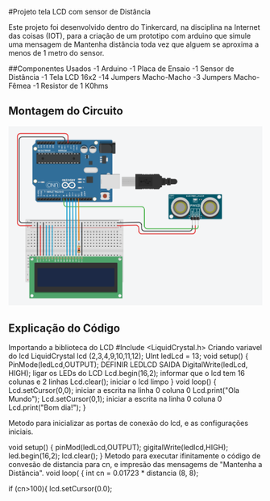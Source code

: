 #Projeto tela LCD com sensor de Distância

Este projeto foi desenvolvido dentro do Tinkercard, na disciplina na Internet das coisas
(IOT), para a criação de um prototipo com arduino que simule uma mensagem de Mantenha
distância toda vez que alguem se aproxima a menos de 1 metro do sensor.



##Componentes Usados
-1 Arduino
-1 Placa de Ensaio
-1 Sensor de Distância
-1 Tela LCD 16x2
-14 Jumpers Macho-Macho
-3 Jumpers Macho-Fêmea
-1 Resistor de 1 K0hms 

## Montagem do Circuito
![Imagem do circuito](telalcd.png)

## Explicação do Código

Importando a biblioteca do LCD
#Include <LiquidCrystal.h> 
Criando variavel do lcd
LiquidCrystal lcd (2,3,4,9,10,11,12);
UInt ledLcd = 13;
void setup()
{
PinMode(ledLcd,OUTPUT);  DEFINIR LEDLCD SAIDA
DigitalWrite(ledLcd, HIGH);  ligar os LEDs do LCD
Lcd.begin(16,2);  informar que o lcd tem 16 colunas e 2 linhas
Lcd.clear();  iniciar o lcd limpo
}
void loop()
{
Lcd.setCursor(0,0);  iniciar a escrita na linha 0 coluna 0
Lcd.print("Ola Mundo");
Lcd.setCursor(0,1);  iniciar a escrita na linha 0 coluna 0
Lcd.print("Bom dia!");
}

Metodo para inicializar as portas de conexão do lcd, e as configurações iniciais.

void setup()
{
pinMod(ledLcd,OUTPUT);
gigitalWrite(ledlcd,HIGH);
led.begin(16,2);
lcd.clear();
}
Metodo para executar ifinitamente o código de convesão de distancia para cn, e impresão das mensagems de "Mantenha a Distância".
void loop(
{
int cn = 0.01723 * distancia (8, 8);

if (cn>100){
lcd.setCursor(0.0);
